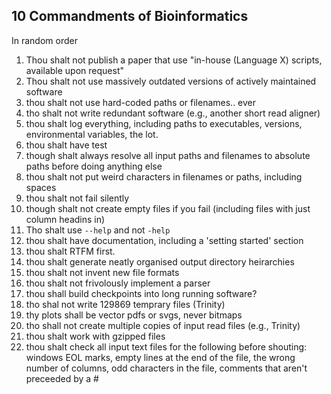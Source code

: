 ## 10 Commandments of Bioinformatics
In random order

1. Thou shalt not publish a paper that use "in-house (Language X) scripts, available upon request"
2. Thou shalt not use massively outdated versions of actively maintained software
3. thou shalt not use hard-coded paths or filenames.. ever
4. tho shalt not write redundant software (e.g., another short read aligner)
5. thou shalt log everything, including paths to executables, versions, environmental variables, the lot.
6. thou shalt have test
7. though shalt always resolve all input paths and filenames to absolute paths before doing anything else
8. thou shalt not put weird characters in filenames or paths, including spaces
9. thou shalt not fail silently
10. though shalt not create empty files if you fail (including files with just column headins in)
11. Tho shalt use `--help` and not `-help`
12. thou shalt have documentation, including a 'setting started' section
13. thou shalt RTFM first.
14. thou shalt generate neatly organised output directory heirarchies
15. thou shalt not invent new file formats
16. thou shalt not frivolously implement a parser
17. thou shall build checkpoints into long running software?
18. tho shal not write 129869 temprary files (Trinity)
19. thy plots shall be vector pdfs or svgs, never bitmaps
20. tho shall not create multiple copies of input read files (e.g., Trinity)
21. thou shalt work with gzipped files
22. thou shalt check all input text files for the following before shouting: windows EOL marks, empty lines at the end of the file, the wrong number of columns, odd characters in the file, comments that aren't preceeded by a #
